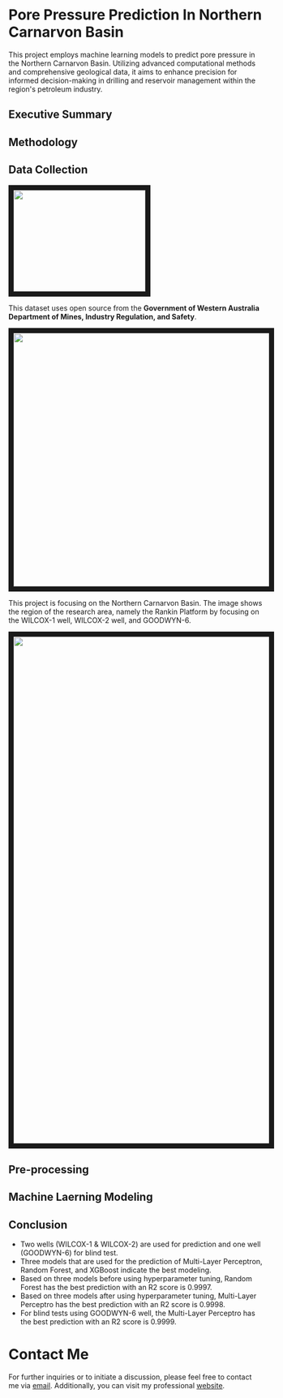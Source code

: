 # Pore Pressure Prediction In Northern Carnarvon Basin

This project employs machine learning models to predict pore pressure in the Northern Carnarvon Basin. Utilizing advanced computational methods and comprehensive geological data, it aims to enhance precision for informed decision-making in drilling and reservoir management within the region's petroleum industry.

## Executive Summary

## Methodology

## Data Collection
<a href="https://wapims.dmp.wa.gov.au/wapims" target="_blank">
<img src="https://catalogue.data.wa.gov.au/uploads/group/2020-10-07-052505.314296DMIRS-datawa.svg" width="260" height="200" border="10" />
</a>

This dataset uses open source from the **Government of Western Australia Department of Mines, Industry Regulation, and Safety**.

<a href="https://www.ga.gov.au/scientific-topics/energy/province-sedimentary-basin-geology/petroleum/acreagerelease/northerncarnarvon" target="_blank">
<img src="https://www.ga.gov.au/__data/assets/image/0019/87040/Fig13_PP-2973-40_Rankin_Regional_2020.png" width="560" height="500" border="10" />
</a>

This project is focusing on the Northern Carnarvon Basin. The image shows the region of the research area, namely the Rankin Platform by focusing on the WILCOX-1 well, WILCOX-2 well, and GOODWYN-6. 

<a href="https://www.ga.gov.au/scientific-topics/energy/province-sedimentary-basin-geology/petroleum/acreagerelease/northerncarnarvon" target="_blank">
<img src="https://www.ga.gov.au/__data/assets/image/0006/109869/PP-3978-9_Strat_Rankin.jpg" width="560" height="1000" border="10" />
</a>

## Pre-processing

## Machine Laerning Modeling

## Conclusion

*  Two wells (WILCOX-1 & WILCOX-2) are used for prediction and one well (GOODWYN-6) for blind test.
*  Three models that are used for the prediction of Multi-Layer Perceptron, Random Forest, and XGBoost indicate the best modeling.
*  Based on three models before using hyperparameter tuning, Random Forest has the best prediction with an R2 score is 0.9997.
*  Based on three models after using hyperparameter tuning, Multi-Layer Perceptro has the best prediction with an R2 score is 0.9998.
*  For blind tests using GOODWYN-6 well, the Multi-Layer Perceptro has the best prediction with an R2 score is 0.9999.


# Contact Me
For further inquiries or to initiate a discussion, please feel free to contact me via <a href="mailto:salmanarkan020@gmail.com"><span class="label">email</span></a>. Additionally, you can visit my professional <a href="SalmanArkan.github.io"><span class="label">website</span></a>.
